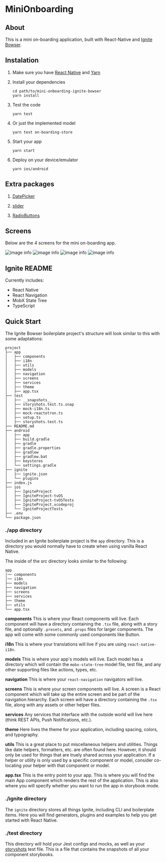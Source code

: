 # MiniOnboarding

## About

This is a mini on-boarding application, built with React-Native and [Ignite Bowser](https://github.com/infinitered/ignite-bowser).

## Instalation

1. Make sure you have [React Native](https://reactnative.dev/) and [Yarn](https://yarnpkg.com/)

2. Install your dependencies

    ```
    cd path/to/mini-onboarding-ignite-bowser
    yarn install
    ```
   
3. Test the code

    ```
    yarn test
    ```

4. Or just the implemented model

    ```
    yarn test on-boarding-store
    ```

5. Start your app

    ```
    yarn start
    ```

6. Deploy on your device/emulator

    ```
    yarn ios/android
    ```
   
## Extra packages

1. [DatePicker](https://github.com/henninghall/react-native-date-picker)

2. [slider](https://github.com/callstack/react-native-slider)

3. [RadioButtons](https://github.com/sramezani/radio-buttons-react-native)   
   
## Screens

Below are the 4 screens for the mini on-boarding app.

![image info](./screens/screen1.jpg) ![image info](./screens/screen2.jpg) ![image info](./screens/screen3.jpg) ![image info](./screens/screen4.jpg)   
   
## Ignite README
Currently includes:

- React Native
- React Navigation
- MobX State Tree
- TypeScript

## Quick Start

The Ignite Bowser boilerplate project's structure will look similar to this with some adaptations:

```
project
├── app
│   ├── components
│   ├── i18n
│   ├── utils
│   ├── models
│   ├── navigation
│   ├── screens
│   ├── services
│   ├── theme
│   ├── app.tsx
├── test
│   ├── __snapshots__
│   ├── storyshots.test.ts.snap
│   ├── mock-i18n.ts
│   ├── mock-reactotron.ts
│   ├── setup.ts
│   ├── storyshots.test.ts
├── README.md
├── android
│   ├── app
│   ├── build.gradle
│   ├── gradle
│   ├── gradle.properties
│   ├── gradlew
│   ├── gradlew.bat
│   ├── keystores
│   └── settings.gradle
├── ignite
│   ├── ignite.json
│   └── plugins
├── index.js
├── ios
│   ├── IgniteProject
│   ├── IgniteProject-tvOS
│   ├── IgniteProject-tvOSTests
│   ├── IgniteProject.xcodeproj
│   └── IgniteProjectTests
├── .env
└── package.json

```

### ./app directory

Included in an Ignite boilerplate project is the `app` directory. This is a directory you would normally have to create when using vanilla React Native.

The inside of the src directory looks similar to the following:

```
app
│── components
│── i18n
├── models
├── navigation
├── screens
├── services
├── theme
├── utils
└── app.tsx
```

**components**
This is where your React components will live. Each component will have a directory containing the `.tsx` file, along with a story file, and optionally `.presets`, and `.props` files for larger components. The app will come with some commonly used components like Button.

**i18n**
This is where your translations will live if you are using `react-native-i18n`.

**models**
This is where your app's models will live. Each model has a directory which will contain the `mobx-state-tree` model file, test file, and any other supporting files like actions, types, etc.

**navigation**
This is where your `react-navigation` navigators will live.

**screens**
This is where your screen components will live. A screen is a React component which will take up the entire screen and be part of the navigation hierarchy. Each screen will have a directory containing the `.tsx` file, along with any assets or other helper files.

**services**
Any services that interface with the outside world will live here (think REST APIs, Push Notifications, etc.).

**theme**
Here lives the theme for your application, including spacing, colors, and typography.

**utils**
This is a great place to put miscellaneous helpers and utilities. Things like date helpers, formatters, etc. are often found here. However, it should only be used for things that are truely shared across your application. If a helper or utility is only used by a specific component or model, consider co-locating your helper with that component or model.

**app.tsx** This is the entry point to your app. This is where you will find the main App component which renders the rest of the application. This is also where you will specify whether you want to run the app in storybook mode.

### ./ignite directory

The `ignite` directory stores all things Ignite, including CLI and boilerplate items. Here you will find generators, plugins and examples to help you get started with React Native.

### ./test directory

This directory will hold your Jest configs and mocks, as well as your [storyshots](https://github.com/storybooks/storybook/tree/master/addons/storyshots) test file. This is a file that contains the snapshots of all your component storybooks.
